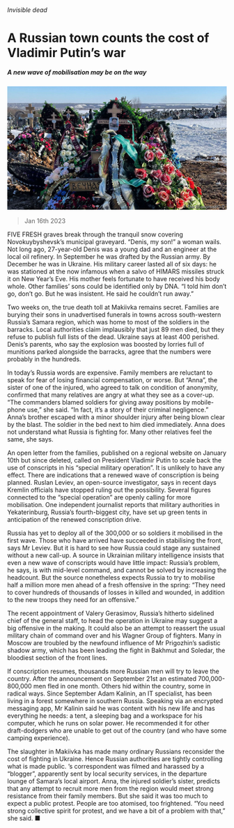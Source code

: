 ###### Invisible dead

# A Russian town counts the cost of Vladimir Putin’s war 

##### A new wave of mobilisation may be on the way 

![image](images/20230121_EUP502.jpg) 

> Jan 16th 2023 


FIVE FRESH graves break through the tranquil snow covering Novokuybyshevsk’s municipal graveyard. “Denis, my son!” a woman wails. Not long ago, 27-year-old Denis was a young dad and an engineer at the local oil refinery. In September he was drafted by the Russian army. By December he was in Ukraine. His military career lasted all of six days: he was stationed at the now infamous  when a salvo of HIMARS missiles struck it on New Year’s Eve. His mother feels fortunate to have received his body whole. Other families’ sons could be identified only by DNA. “I told him don’t go, don’t go. But he was insistent. He said he couldn’t run away.” 

Two weeks on, the true death toll at Makiivka remains secret. Families are burying their sons in unadvertised funerals in towns across south-western Russia’s Samara region, which was home to most of the soldiers in the barracks. Local authorities claim implausibly that just 89 men died, but they refuse to publish full lists of the dead. Ukraine says at least 400 perished. Denis’s parents, who say the explosion was boosted by lorries full of munitions parked alongside the barracks, agree that the numbers were probably in the hundreds.

In today’s Russia words are expensive. Family members are reluctant to speak for fear of losing financial compensation, or worse. But “Anna”, the sister of one of the injured, who agreed to talk on condition of anonymity, confirmed that many relatives are angry at what they see as a cover-up. “The commanders blamed soldiers for giving away positions by mobile-phone use,” she said. “In fact, it’s a story of their criminal negligence.” Anna’s brother escaped with a minor shoulder injury after being blown clear by the blast. The soldier in the bed next to him died immediately. Anna does not understand what Russia is fighting for. Many other relatives feel the same, she says. 

An open letter from the families, published on a regional website on January 10th but since deleted, called on President Vladimir Putin to scale back the use of conscripts in his “special military operation”. It is unlikely to have any effect. There are indications that a renewed wave of conscription is being planned. Ruslan Leviev, an open-source investigator, says in recent days Kremlin officials have stopped ruling out the possibility. Several figures connected to the “special operation” are openly calling for more mobilisation. One independent journalist reports that military authorities in Yekaterinburg, Russia’s fourth-biggest city, have set up green tents in anticipation of the renewed conscription drive. 

Russia has yet to deploy all of the 300,000 or so soldiers it mobilised in the first wave. Those who have arrived have succeeded in stabilising the front, says Mr Leviev. But it is hard to see how Russia could stage any sustained  without a new call-up. A source in Ukrainian military intelligence insists that even a new wave of conscripts would have little impact: Russia’s problem, he says, is with mid-level command, and cannot be solved by increasing the headcount. But the source nonetheless expects Russia to try to mobilise half a million more men ahead of a fresh offensive in the spring: “They need to cover hundreds of thousands of losses in killed and wounded, in addition to the new troops they need for an offensive.”

The recent appointment of Valery Gerasimov, Russia’s hitherto sidelined chief of the general staff, to head the operation in Ukraine may suggest a big offensive in the making. It could also be an attempt to reassert the usual military chain of command over  and his Wagner Group of fighters. Many in Moscow are troubled by the newfound influence of Mr Prigozhin’s sadistic shadow army, which has been leading the fight in Bakhmut and Soledar, the bloodiest section of the front lines.

If conscription resumes, thousands more Russian men will try to leave the country. After the  announcement on September 21st an estimated 700,000-800,000 men fled in one month. Others hid within the country, some in radical ways. Since September Adam Kalinin, an IT specialist, has been living in a forest somewhere in southern Russia. Speaking via an encrypted messaging app, Mr Kalinin said he was content with his new life and has everything he needs: a tent, a sleeping bag and a workspace for his computer, which he runs on solar power. He recommended it for other draft-dodgers who are unable to get out of the country (and who have some camping experience). 

The slaughter in Makiivka has made many ordinary Russians reconsider the cost of fighting in Ukraine. Hence Russian authorities are tightly controlling what is made public. ’s correspondent was filmed and harassed by a “blogger”, apparently sent by local security services, in the departure lounge of Samara’s local airport. Anna, the injured soldier’s sister, predicts that any attempt to recruit more men from the region would meet strong resistance from their family members. But she said it was too much to expect a public protest. People are too atomised, too frightened. “You need strong collective spirit for protest, and we have a bit of a problem with that,” she said. ■

